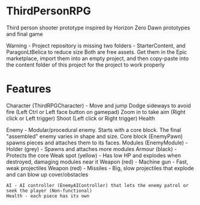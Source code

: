 # ThirdPersonRPG

Third person shooter prototype inspired by Horizon Zero Dawn prototypes and final game

Warning - Project repository is missing two folders - StarterContent, and ParagonLtBelica to reduce size
Both are free assets. Get them in the Epic marketplace, import them into an empty project, and then copy-paste into the content folder of this project for the project to work properly


# Features

Character (ThirdRPGCharacter) - 
	Move and jump
	Dodge sideways to avoid fire (Left Ctrl or Left face button on gamepad)
	Zoom in to take aim (Right click or Left trigger)
	Shoot (Left click or Right trigger)
	Health
	
Enemy - 
	Modular/procedural enemy. Starts with a core block. The final "assembled" enemy varies in shape and size.
	Core block (EnemyPawn) spawns pieces and attaches them to its faces.
	Modules (EnemyModule) - 
		Holder (grey) - Spawns and attaches more modules
		Armour (black) - Protects the core
		Weak spot (yellow) - Has low HP and explodes when destroyed, damaging modules near it
		Weapon (red) - Machine gun - Fast, weak projectiles
		Weapon (red) - Missiles - Big, slow projectiles that explode and can blow up cover/obstacles
	
	AI - AI controller (EnemyAIController) that lets the enemy patrol or seek the player (Non-functional)
	Health - each piece has its own 
	
